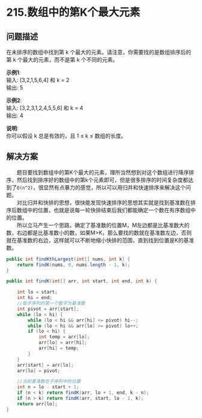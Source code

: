 # 215.数组中的第K个最大元素

## **问题描述**  

在未排序的数组中找到第 k 个最大的元素。请注意，你需要找的是数组排序后的第 k 个最大的元素，而不是第 k 个不同的元素。

**示例1**:  
输入: [3,2,1,5,6,4] 和 k = 2  
输出: 5  

**示例2**:  
输入: [3,2,3,1,2,4,5,5,6] 和 k = 4  
输出: 4  

**说明**:  
你可以假设 k 总是有效的，且 1 ≤ k ≤ 数组的长度。  

## **解决方案**  

&emsp;&emsp;题目要找到数组中的第K个最大的元素，理所当然想到对这个数组进行降序排序，然后找到排序好的数组中的第k个元素即可，但是很多排序的时间复杂度都达到了`O(n^2)`，很显然有点暴力的感觉，所以可以用归并和快速排序来解决这个问题。  
&emsp;&emsp;对比归并和快排的思想，很快能发现快速排序的思想其实就是找到基准数在排序后数组中的位置，也就是说每一轮快排结束后我们都能确定一个数在有序数组中的位置。  
&emsp;&emsp;所以立马产生一个思路，确定了基准数的位置M，M左边都是比基准数大的数，右边都是比基准数小的数，如果M>K，那么要找的数就在基准数左边，否则就在基准数的右边，这样就可以不断地缩小快排的范围，直到找到位置是K的基准数。

```java
public int findKthLargest(int[] nums, int k) {
    return findK(nums, 0, nums.length - 1, k);
}

public int findK(int[] arr, int start, int end, int k) {

    int lo = start;
    int hi = end;
    //取子序列的第一个数字为基准数
    int pivot = arr[start];
    while (lo < hi) {
        while (lo < hi && arr[hi] <= pivot) hi--;
        while (lo < hi && arr[lo] >= pivot) lo++;
        if (lo < hi) {
            int temp = arr[lo];
            arr[lo] = arr[hi];
            arr[hi] = temp;
        }
    }
    arr[start] = arr[lo];
    arr[lo] = pivot;

    //当前基准数在子序列中的位置
    int n = lo - start + 1;
    if (n < k) return findK(arr, lo + 1, end, k - n);
    if (n > k) return findK(arr, start, lo - 1, k);
    return arr[lo];
}
```